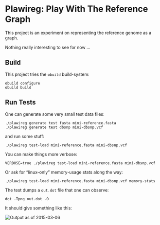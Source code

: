 Plawireg: Play With The Reference Graph
=======================================

This project is an experiment on representing the reference genome as a graph.

Nothing really interesting to see for now …

Build
-----

This project tries the `obuild` build-system:

    obuild configure
    obuild build

Run Tests
---------

One can generate some very small test data files:

    ./plawireg generate test fasta mini-reference.fasta
    ./plawireg generate test dbsnp mini-dbsnp.vcf

and run some stuff:

    ./plawireg test-load mini-reference.fasta mini-dbsnp.vcf
    
You can make things more verbose:

    VERBOSE=true ./plawireg test-load mini-reference.fasta mini-dbsnp.vcf

Or ask for “linux-only” memory-usage stats along the way:

    ./plawireg test-load mini-reference.fasta mini-dbsnp.vcf memory-stats

The test dumps a `out.dot` file that one can observe:

    dot -Tpng out.dot -O

It should give something like this:

![Output as of 2015-03-06][plawireg-dot-output]

[plawireg-dot-output]: https://cloud.githubusercontent.com/assets/617111/6535827/f161ffd8-c415-11e4-8b21-b2f97655c407.png


